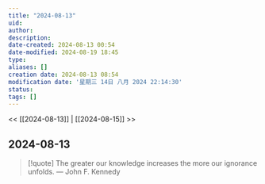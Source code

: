 ```yaml
---
title: "2024-08-13"
uid: 
author: 
description: 
date-created: 2024-08-13 00:54
date-modified: 2024-08-19 18:45
type: 
aliases: []
creation date: 2024-08-13 08:54
modification date: '星期三 14日 八月 2024 22:14:30'
status: 
tags: []
---
```


<< [[2024-08-13]] | [[2024-08-15]] >>

## 2024-08-13

> [!quote] The greater our knowledge increases the more our ignorance unfolds.
> — John F. Kennedy
